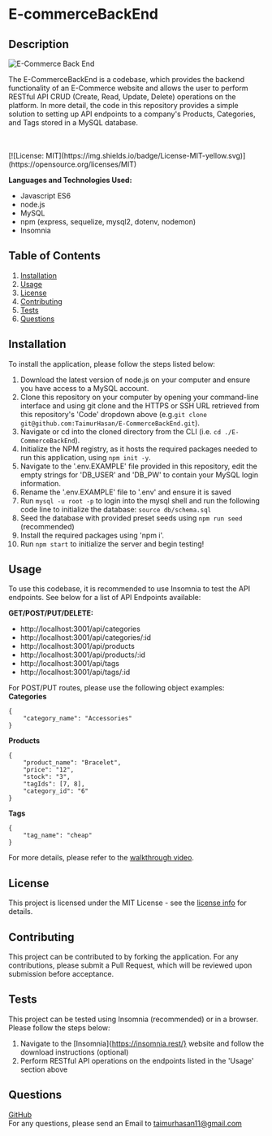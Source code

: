 # E-commerceBackEnd
## Description
![E-Commerce Back End]() <br/>

The E-CommerceBackEnd is a codebase, which provides the backend functionality of an E-Commerce website and allows the user to perform RESTful API CRUD (Create, Read, Update, Delete) operations on the platform. In more detail, the code in this repository provides a simple solution to setting up API endpoints to a company's Products, Categories, and Tags stored in a MySQL database. 

<br/>
<br/>
[![License: MIT](https://img.shields.io/badge/License-MIT-yellow.svg)](https://opensource.org/licenses/MIT)

**Languages and Technologies Used:**

- Javascript ES6
- node.js
- MySQL
- npm (express, sequelize, mysql2, dotenv, nodemon)
- Insomnia

## Table of Contents

1. [ Installation ](#installation)
2. [ Usage ](#usage)
3. [ License ](#license)
4. [ Contributing ](#contributing)
5. [ Tests ](#tests)
6. [ Questions ](#questions)


<a name="installation"></a>

## Installation
To install the application, please follow the steps listed below: 
1. Download the latest version of node.js on your computer and ensure you have access to a MySQL account. <br/>
2. Clone this repository on your computer by opening your command-line interface and using git clone and the HTTPS or SSH URL retrieved from this repository's 'Code' dropdown above (e.g.```git clone git@github.com:TaimurHasan/E-CommerceBackEnd.git```). <br/>
3. Navigate or cd into the cloned directory from the CLI (i.e. ``` cd ./E-CommerceBackEnd ```). <br/>
4. Initialize the NPM registry, as it hosts the required packages needed to run this application, using ```npm init -y```. <br/>
5. Navigate to the '.env.EXAMPLE' file provided in this repository, edit the empty strings for 'DB_USER' and 'DB_PW' to contain your MySQL login information.
6. Rename the '.env.EXAMPLE' file to '.env' and ensure it is saved
7. Run ```mysql -u root -p``` to login into the mysql shell and run the following code line to initialize the database: ```source db/schema.sql```
8. Seed the database with provided preset seeds using ```npm run seed``` (recommended)
9. Install the required packages using 'npm i'. <br/>
10. Run ```npm start``` to initialize the server and begin testing!

<a name="usage"></a>

## Usage
To use this codebase, it is recommended to use Insomnia to test the API endpoints. See below for a list of API Endpoints available:

**GET/POST/PUT/DELETE:**
- http://localhost:3001/api/categories
- http://localhost:3001/api/categories/:id
- http://localhost:3001/api/products
- http://localhost:3001/api/products/:id
- http://localhost:3001/api/tags
- http://localhost:3001/api/tags/:id

For POST/PUT routes, please use the following object examples:
**Categories**

```
{
    "category_name": "Accessories"
}
```

**Products**
```
{
	"product_name": "Bracelet",
	"price": "12",
	"stock": "3",
	"tagIds": [7, 8],
	"category_id": "6"
}
```

**Tags**
```
{
	"tag_name": "cheap"
}
```

For more details, please refer to the [walkthrough video](https://drive.google.com/file/d/1NXRWe6K3GqqFG_hEkJVdYihOfx6Eh7EP/view).


<a name="license"></a>
## License
This project is licensed under the MIT License - see the [license info](https://opensource.org/licenses/MIT) for details.


<a name="contributing"></a>

## Contributing

This project can be contributed to by forking the application. For any contributions, please submit a Pull Request, which will be reviewed upon submission before acceptance.

<a name="tests"></a>

## Tests

This project can be tested using Insomnia (recommended) or in a browser. Please follow the steps below: <br/>
1. Navigate to the [Insomnia]{https://insomnia.rest/} website and follow the download instructions (optional) <br/> 
2. Perform RESTful API operations on the endpoints listed in the 'Usage' section above <br/>

<a name="questions"></a>

## Questions

[GitHub](https://github.com/TaimurHasan) <br/>
For any questions, please send an Email to [taimurhasan11@gmail.com](mailto:taimurhasan11@gmail.com)

